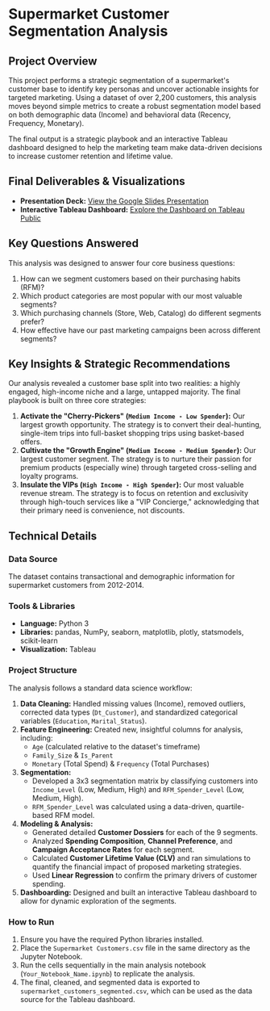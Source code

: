 # Supermarket Customer Segmentation Analysis

## Project Overview

This project performs a strategic segmentation of a supermarket's customer base to identify key personas and uncover actionable insights for targeted marketing. Using a dataset of over 2,200 customers, this analysis moves beyond simple metrics to create a robust segmentation model based on both demographic data (Income) and behavioral data (Recency, Frequency, Monetary).

The final output is a strategic playbook and an interactive Tableau dashboard designed to help the marketing team make data-driven decisions to increase customer retention and lifetime value.

## Final Deliverables & Visualizations

*   **Presentation Deck:** [View the Google Slides Presentation](https://docs.google.com/presentation/d/1G1y7gendzVMJcNiTuZiaF_3VbYUCGLTAA627EioWsG4/edit?usp=sharing)
*   **Interactive Tableau Dashboard:** [Explore the Dashboard on Tableau Public](https://public.tableau.com/app/profile/arief.widagdo/viz/SupermarketMatrixDashboard/FinalDashboard?publish=yes)

## Key Questions Answered

This analysis was designed to answer four core business questions:

1.  How can we segment customers based on their purchasing habits (RFM)?
2.  Which product categories are most popular with our most valuable segments?
3.  Which purchasing channels (Store, Web, Catalog) do different segments prefer?
4.  How effective have our past marketing campaigns been across different segments?

## Key Insights & Strategic Recommendations

Our analysis revealed a customer base split into two realities: a highly engaged, high-income niche and a large, untapped majority. The final playbook is built on three core strategies:

1.  **Activate the "Cherry-Pickers" (`Medium Income - Low Spender`):** Our largest growth opportunity. The strategy is to convert their deal-hunting, single-item trips into full-basket shopping trips using basket-based offers.
2.  **Cultivate the "Growth Engine" (`Medium Income - Medium Spender`):** Our largest customer segment. The strategy is to nurture their passion for premium products (especially wine) through targeted cross-selling and loyalty programs.
3.  **Insulate the VIPs (`High Income - High Spender`):** Our most valuable revenue stream. The strategy is to focus on retention and exclusivity through high-touch services like a "VIP Concierge," acknowledging that their primary need is convenience, not discounts.

## Technical Details

### Data Source

The dataset contains transactional and demographic information for supermarket customers from 2012-2014.

### Tools & Libraries

*   **Language:** Python 3
*   **Libraries:** pandas, NumPy, seaborn, matplotlib, plotly, statsmodels, scikit-learn
*   **Visualization:** Tableau

### Project Structure

The analysis follows a standard data science workflow:

1.  **Data Cleaning:** Handled missing values (Income), removed outliers, corrected data types (`Dt_Customer`), and standardized categorical variables (`Education`, `Marital_Status`).
2.  **Feature Engineering:** Created new, insightful columns for analysis, including:
    *   `Age` (calculated relative to the dataset's timeframe)
    *   `Family_Size` & `Is_Parent`
    *   `Monetary` (Total Spend) & `Frequency` (Total Purchases)
3.  **Segmentation:**
    *   Developed a 3x3 segmentation matrix by classifying customers into `Income_Level` (Low, Medium, High) and `RFM_Spender_Level` (Low, Medium, High).
    *   `RFM_Spender_Level` was calculated using a data-driven, quartile-based RFM model.
4.  **Modeling & Analysis:**
    *   Generated detailed **Customer Dossiers** for each of the 9 segments.
    *   Analyzed **Spending Composition**, **Channel Preference**, and **Campaign Acceptance Rates** for each segment.
    *   Calculated **Customer Lifetime Value (CLV)** and ran simulations to quantify the financial impact of proposed marketing strategies.
    *   Used **Linear Regression** to confirm the primary drivers of customer spending.
5.  **Dashboarding:** Designed and built an interactive Tableau dashboard to allow for dynamic exploration of the segments.

### How to Run

1.  Ensure you have the required Python libraries installed.
2.  Place the `Supermarket Customers.csv` file in the same directory as the Jupyter Notebook.
3.  Run the cells sequentially in the main analysis notebook (`Your_Notebook_Name.ipynb`) to replicate the analysis.
4.  The final, cleaned, and segmented data is exported to `supermarket_customers_segmented.csv`, which can be used as the data source for the Tableau dashboard.
